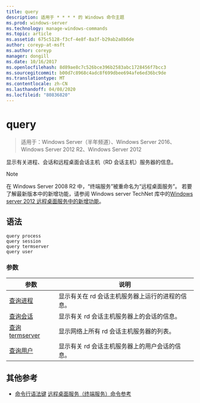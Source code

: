 ```yaml
---
title: query
description: 适用于 * * * * 的 Windows 命令主题
ms.prod: windows-server
ms.technology: manage-windows-commands
ms.topic: article
ms.assetid: 675c5128-f3cf-4e8f-8a3f-b29ab2a8b6de
author: coreyp-at-msft
ms.author: coreyp
manager: dongill
ms.date: 10/16/2017
ms.openlocfilehash: 8d89ae8c7c526bce396b2583abc1728456f7bcc3
ms.sourcegitcommit: b00d7c8968c4adc8f699dbee694afe6ed36bc9de
ms.translationtype: MT
ms.contentlocale: zh-CN
ms.lasthandoff: 04/08/2020
ms.locfileid: "80836820"
---
```

# <a name="query"></a>query

>适用于：Windows Server（半年频道）、Windows Server 2016、Windows Server 2012 R2、Windows Server 2012

显示有关进程、会话和远程桌面会话主机（RD 会话主机）服务器的信息。

> [!NOTE]
> 在 Windows Server 2008 R2 中，“终端服务”被重命名为“远程桌面服务”。 若要了解最新版本中的新增功能，请参阅 Windows server TechNet 库中的[Windows server 2012 远程桌面服务中的新增功能](https://technet.microsoft.com/library/hh831527)。

## <a name="syntax"></a>语法
```
query process
query session
query termserver
query user
```

### <a name="parameters"></a>参数
|参数|说明|
|-------|--------|
|[查询进程](query-process.md)|显示有关在 rd 会话主机服务器上运行的进程的信息。|
|[查询会话](query-session.md)|显示有关 rd 会话主机服务器上的会话的信息。|
|[查询 termserver](query-termserver.md)|显示网络上所有 rd 会话主机服务器的列表。|
|[查询用户](query-user.md)|显示有关 rd 会话主机服务器上的用户会话的信息。|

## <a name="additional-references"></a>其他参考
- [命令行语法键](command-line-syntax-key.md)
[远程桌面服务（终端服务）命令参考](remote-desktop-services-terminal-services-command-reference.md)
